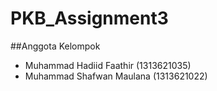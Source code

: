 # PKB_Assignment3

##Anggota Kelompok
- Muhammad Hadiid Faathir (1313621035)
- Muhammad Shafwan Maulana (1313621022)
